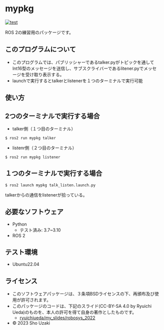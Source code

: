 # mypkg
[![test](http://github.com/shouzaki-git/mypkg/actions/workflows/test.yml/badge.svg)](http://github.com/shouzaki-git/mypkg/actions/workflows/test.yml/badge.svg)

ROS 2の練習用のパッケージです。

## このプログラムについて

* このプログラムでは、パブリッシャーであるtalker.pyがトピックを通してInt16型のメッセージを送信し、サブスクライバーであるlitener.pyでメッセージを受け取り表示する。 
* launchで実行するとtalkerとlistenerを１つのターミナルで実行可能


## 使い方
## 2つのターミナルで実行する場合
* talker側（１つ目のターミナル）
```
$ ros2 run mypkg talker
```
* listenr側（２つ目のターミナル）
```
$ ros2 run mypkg listener
```
## １つのターミナルで実行する場合
```
$ ros2 launch mypkg talk_listen.launch.py
```
talkerからの通信をlistenerが拾っている。

## 必要なソフトウェア
  
* Python
  * テスト済み: 3.7~3.10
* ROS 2

## テスト環境
* Ubuntu22.04


## ライセンス
* このソフトウェアパッケージは、３条項BSDライセンスの下、再頒布及び使用が許可されます。
* このパッケージのコードは、下記のスライド(CC-BY-SA 4.0 by Ryuichi Ueda)のものを、本人の許可を得て自身の著作としたものです。
    * [ryuichiueda/my_slides/robosys_2022](http://github.com/ryuichiueda/my_slides/tree/master/robosys_2022)
* © 2023 Sho Uzaki
